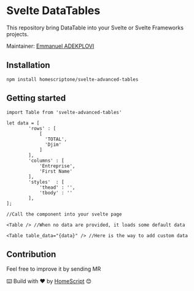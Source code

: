 
# Svelte DataTables

This repository bring DataTable into your Svelte or Svelte Frameworks
projects.

Maintainer: [Emmanuel ADEKPLOVI](https://github.com/manutheblacker)

Installation
------------

    npm install homescriptone/svelte-advanced-tables



Getting started
---------------

    import Table from 'svelte-advanced-tables'
    
    let data = [
            'rows' : [
                [
                  'TOTAL',
                  'Djim'
                ]
            ], 
            'columns' : [
                'Entreprise',
                'First Name'
            ],
            'styles'  : [
                'thead' : '',
                'tbody' : ''
            ],
    ];
    
    //Call the component into your svelte page
    
    <Table /> //When no data are provided, it loads some default data
    
    <Table table_data="{data}" /> //Here is the way to add custom data
  
   
## Contribution

Feel free to improve it by sending MR

⌨️ Build with ❤️ by [HomeScript](https://github.com/homescriptone) 😊

